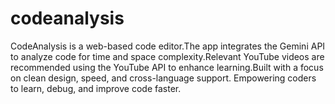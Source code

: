 # codeanalysis
CodeAnalysis is a web-based code editor.The app integrates the Gemini API to analyze code for time and space complexity.Relevant YouTube videos are recommended using the YouTube API to enhance learning.Built with a focus on clean design, speed, and cross-language support. Empowering coders to learn, debug, and improve code faster.
